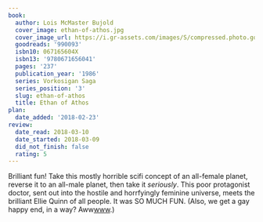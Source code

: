 ```yaml
---
book:
  author: Lois McMaster Bujold
  cover_image: ethan-of-athos.jpg
  cover_image_url: https://i.gr-assets.com/images/S/compressed.photo.goodreads.com/books/1365244555l/990093._SX98_.jpg
  goodreads: '990093'
  isbn10: 067165604X
  isbn13: '9780671656041'
  pages: '237'
  publication_year: '1986'
  series: Vorkosigan Saga
  series_position: '3'
  slug: ethan-of-athos
  title: Ethan of Athos
plan:
  date_added: '2018-02-23'
review:
  date_read: 2018-03-10
  date_started: 2018-03-09
  did_not_finish: false
  rating: 5
---
```


Brilliant fun! Take this mostly horrible scifi concept of an all-female planet, reverse it to an all-male planet, then take it *seriously*. This poor protagonist doctor, sent out into the hostile and horrfyingly feminine universe, meets the brilliant Ellie Quinn of all people. It was SO MUCH FUN.
(Also, we get a gay happy end, in a way? Aww<a target="_blank" href="http://www" rel="nofollow">www</a>.)
